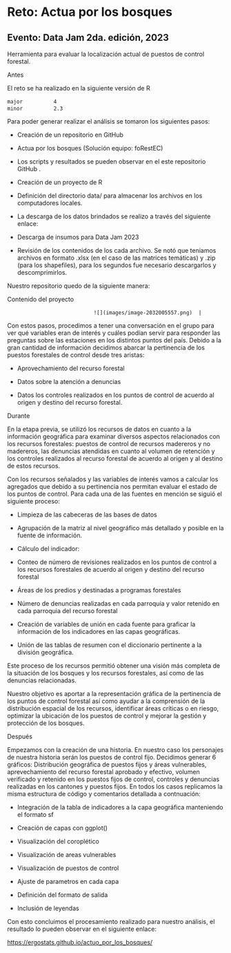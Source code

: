 # Reto: Actua por los bosques

## Evento: Data Jam 2da. edición, 2023

Herramienta para evaluar la localización actual de puestos de control forestal.

Antes

El reto se ha realizado en la siguiente versión de R

    major          4                                
    minor          2.3  

Para poder generar realizar el análisis se tomaron los siguientes pasos:

-   Creación de un repositorio en GitHub

-   Actua por los bosques (Solución equipo: foRestEC)

-   Los scripts y resultados se pueden observar en el este repositorio GitHub .

-   Creación de un proyecto de R

-   Definición del directorio data/ para almacenar los archivos en los computadores locales.

-   La descarga de los datos brindados se realizo a través del siguiente enlace:

-   Descarga de insumos para Data Jam 2023

-   Revisión de los contenidos de los cada archivo. Se notó que teniamos archivos en formato .xlsx (en el caso de las matrices temáticas) y .zip (para los shapefiles), para los segundos fue necesario descargarlos y descomprimirlos.

Nuestro repositorio quedo de la siguiente manera:

Contenido del proyecto

                                ![](images/image-2032005557.png)  |

Con estos pasos, procedimos a tener una conversación en el grupo para ver qué variables eran de interés y cuáles podían servir para responder las preguntas sobre las estaciones en los distintos puntos del país. Debido a la gran cantidad de información decidimos abarcar la pertinencia de los puestos forestales de control desde tres aristas:

-   Aprovechamiento del recurso forestal

-   Datos sobre la atención a denuncias

-   Datos los controles realizados en los puntos de control de acuerdo al origen y destino del recurso forestal.

Durante

En la etapa previa, se utilizó los recursos de datos en cuanto a la información geográfica para examinar diversos aspectos relacionados con los recursos forestales: puestos de control de recursos madereros y no madereros, las denuncias atendidas en cuanto al volumen de retención y los controles realizados al recurso forestal de acuerdo al origen y al destino de estos recursos.

Con los recursos señalados y las variables de interés vamos a calcular los agregados que debido a su pertinencia nos permitan evaluar el estado de los puntos de control. Para cada una de las fuentes en mención se siguió el siguiente proceso:

-   Limpieza de las cabeceras de las bases de datos

-   Agrupación de la matriz al nivel geográfico más detallado y posible en la fuente de información.

-   Cálculo del indicador:

-   Conteo de número de revisiones realizados en los puntos de control a los recursos forestales de acuerdo al origen y destino del recurso forestal

-   Áreas de los predios y destinadas a programas forestales

-   Número de denuncias realizadas en cada parroquia y valor retenido en cada parroquia del recurso forestal

-   Creación de variables de unión en cada fuente para graficar la información de los indicadores en las capas geográficas.

-   Unión de las tablas de resumen con el diccionario pertinente a la división geográfica.

Este proceso de los recursos permitió obtener una visión más completa de la situación de los bosques y los recursos forestales, así como de las denuncias relacionadas.

Nuestro objetivo es aportar a la representación gráfica de la pertinencia de los puntos de control forestal así como ayudar a la comprensión de la distribución espacial de los recursos, identificar áreas críticas o en riesgo, optimizar la ubicación de los puestos de control y mejorar la gestión y protección de los bosques.

Después

Empezamos con la creación de una historia. En nuestro caso los personajes de nuestra historia serán los puestos de control fijo. Decidimos generar 6 gráficos: Distribución geográfica de puestos fijos y áreas vulnerables, aprevechamiento del recurso forestal aprobado y efectivo, volumen verificado y retenido en los puestos fijos de control, controles y denuncias realizadas en los cantones y puestos fijos. En todos los casos replicamos la misma estructura de código y comentarios detallada a contnuación:

-   Integración de la tabla de indicadores a la capa geográfica manteniendo el formato sf

-   Creación de capas con ggplot()

-   Visualización del coroplético

-   Visualización de areas vulnerables

-   Visualización de puestos de control

-   Ajuste de parametros en cada capa

-   Definición del formato de salida

-   Inclusión de leyendas

Con esto concluimos el procesamiento realizado para nuestro análisis, el resultado lo pueden observar en el siguiente enlace:

<https://ergostats.github.io/actuo_por_los_bosques/>
